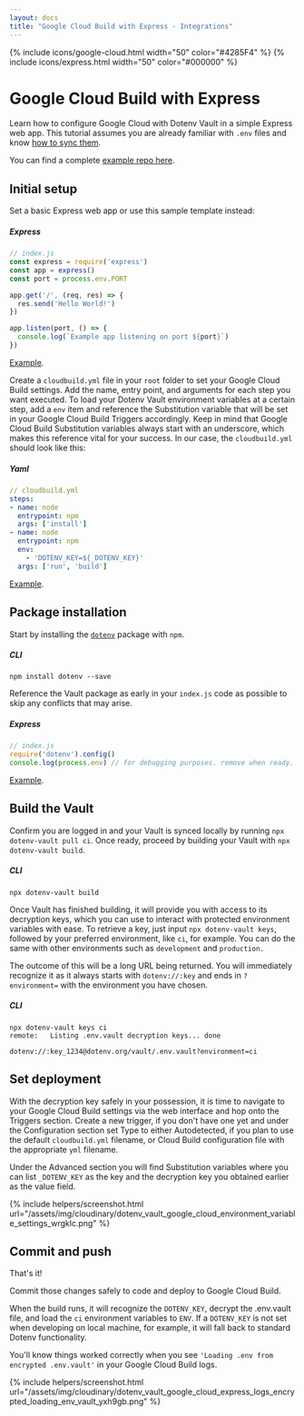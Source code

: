 ```yaml
---
layout: docs
title: "Google Cloud Build with Express - Integrations"
---
```


{% include icons/google-cloud.html width="50" color="#4285F4" %}
{% include icons/express.html width="50" color="#000000" %}

# __Google Cloud Build with Express__

Learn how to configure Google Cloud with Dotenv Vault in a simple Express web app. This tutorial assumes you are already familiar with `.env` files and know [how to sync them](/docs/tutorials/sync).

You can find a complete [example repo here](https://github.com/dotenv-org/integration-example-google-cloud-express).

## Initial setup
Set a basic Express web app or use this sample template instead:

##### Express
```js
// index.js
const express = require('express')
const app = express()
const port = process.env.PORT

app.get('/', (req, res) => {
  res.send('Hello World!')
})

app.listen(port, () => {
  console.log(`Example app listening on port ${port}`)
})
```
[Example](https://github.com/dotenv-org/integration-example-google-cloud-express/blob/main/index.js).

Create a `cloudbuild.yml` file in your `root` folder to set your Google Cloud Build settings. Add the name, entry point, and arguments for each step you want executed. To load your Dotenv Vault environment variables at a certain step, add a `env` item and reference the Substitution variable that will be set in your Google Cloud Build Triggers accordingly. Keep in mind that Google Cloud Build Substitution variables always start with an underscore, which makes this reference vital for your success. In our case, the `cloudbuild.yml` should look like this:

##### Yaml

```yml
// cloudbuild.yml
steps:
- name: node
  entrypoint: npm
  args: ['install']
- name: node
  entrypoint: npm
  env:
    - 'DOTENV_KEY=${_DOTENV_KEY}'
  args: ['run', 'build']
```
[Example](https://github.com/dotenv-org/integration-example-google-cloud-express/blob/main/cloudbuid.yml).

## Package installation
Start by installing the [`dotenv`](https://github.com/motdotla/dotenv) package with `npm`.

##### CLI
```shell
npm install dotenv --save
```

Reference the Vault package as early in your `index.js` code as possible to skip any conflicts that may arise.

##### Express

```js
// index.js
require('dotenv').config()
console.log(process.env) // for debugging purposes. remove when ready.
```
[Example](https://github.com/dotenv-org/integration-example-google-cloud-express/blob/main/index.js).

## Build the Vault
Confirm you are logged in and your Vault is synced locally by running `npx dotenv-vault pull ci`. Once ready, proceed by building your Vault with `npx dotenv-vault build`.

##### CLI

```shell
npx dotenv-vault build
```

Once Vault has finished building, it will provide you with access to its decryption keys, which you can use to interact with protected environment variables with ease. To retrieve a key, just input `npx dotenv-vault keys`, followed by your preferred environment, like `ci`, for example. You can do the same with other environments such as `development` and `production.`

The outcome of this will be a long URL being returned. You will immediately recognize it as it always starts with `dotenv://:key` and ends in `?environment=` with the environment you have chosen.

##### CLI

```shell
npx dotenv-vault keys ci
remote:   Listing .env.vault decryption keys... done

dotenv://:key_1234@dotenv.org/vault/.env.vault?environment=ci
```

## Set deployment
With the decryption key safely in your possession, it is time to navigate to your Google Cloud Build settings via the web interface and hop onto the Triggers section. Create a new trigger, if you don't have one yet and under the Configuration section set Type to either Autodetected, if you plan to use the default `cloudbuild.yml` filename, or Cloud Build configuration file with the appropriate `yml` filename.

Under the Advanced section you will find Substitution variables where you can list `_DOTENV_KEY` as the key and the decryption key you obtained earlier as the value field.

{% include helpers/screenshot.html url="/assets/img/cloudinary/dotenv_vault_google_cloud_environment_variable_settings_wrgklc.png" %}

## Commit and push

That's it!

Commit those changes safely to code and deploy to Google Cloud Build.

When the build runs, it will recognize the `DOTENV_KEY`, decrypt the .env.vault file, and load the `ci` environment variables to `ENV`. If a `DOTENV_KEY` is not set when developing on local machine, for example, it will fall back to standard Dotenv functionality.

You'll know things worked correctly when you see `'Loading .env from encrypted .env.vault'` in your Google Cloud Build logs.

{% include helpers/screenshot.html url="/assets/img/cloudinary/dotenv_vault_google_cloud_express_logs_encrypted_loading_env_vault_yxh9gb.png" %}
